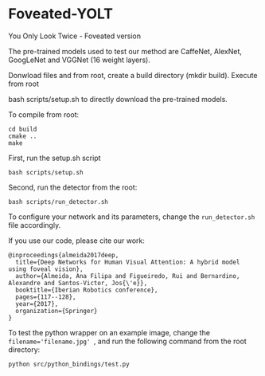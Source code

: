 # Foveated-YOLT
You Only Look Twice - Foveated version

The pre-trained models used to test our method are CaffeNet, AlexNet, GoogLeNet and VGGNet (16 weight layers).



Donwload files and from root, create a build directory (mkdir build).
Execute from root

bash scripts/setup.sh to directly download the pre-trained models.

To compile from root: 

```
cd build
cmake ..
make
```

First, run the setup.sh script
```
bash scripts/setup.sh
```
Second, run the detector from the root:
```
bash scripts/run_detector.sh
```

To configure your network and its parameters, change the ```run_detector.sh``` file accordingly.

If you use our code, please cite our work:

```
@inproceedings{almeida2017deep,
  title={Deep Networks for Human Visual Attention: A hybrid model using foveal vision},
  author={Almeida, Ana Filipa and Figueiredo, Rui and Bernardino, Alexandre and Santos-Victor, Jos{\'e}},
  booktitle={Iberian Robotics conference},
  pages={117--128},
  year={2017},
  organization={Springer}
}
```

To test the python wrapper on an example image, change the ```filename='filename.jpg' ```, and run the following command from the root directory:

```
python src/python_bindings/test.py
```


